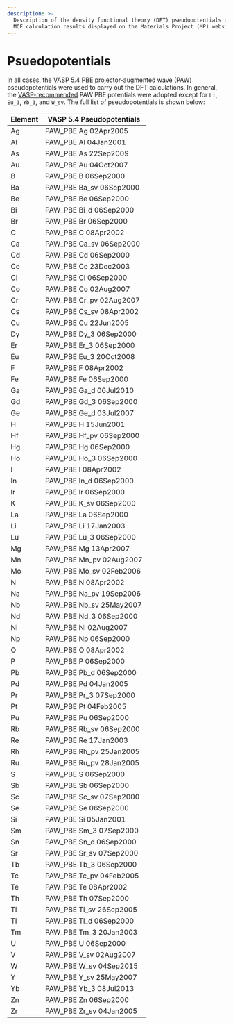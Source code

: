 ```yaml
---
description: >-
  Description of the density functional theory (DFT) pseudopotentials used in
  MOF calculation results displayed on the Materials Project (MP) website.
---
```


# Psuedopotentials

In all cases, the VASP 5.4 PBE projector-augmented wave (PAW) pseudopotentials were used to carry out the DFT calculations. In general, the [VASP-recommended](https://www.vasp.at/wiki/index.php/Available\_PAW\_potentials) PAW PBE potentials were adopted except for `Li`, `Eu_3`, `Yb_3`, and `W_sv`. The full list of pseudopotentials is shown below:

| Element | VASP 5.4 Pseudopotentials |
| ------- | ------------------------- |
| Ag      | PAW\_PBE Ag 02Apr2005     |
| Al      | PAW\_PBE Al 04Jan2001     |
| As      | PAW\_PBE As 22Sep2009     |
| Au      | PAW\_PBE Au 04Oct2007     |
| B       | PAW\_PBE B 06Sep2000      |
| Ba      | PAW\_PBE Ba\_sv 06Sep2000 |
| Be      | PAW\_PBE Be 06Sep2000     |
| Bi      | PAW\_PBE Bi\_d 06Sep2000  |
| Br      | PAW\_PBE Br 06Sep2000     |
| C       | PAW\_PBE C 08Apr2002      |
| Ca      | PAW\_PBE Ca\_sv 06Sep2000 |
| Cd      | PAW\_PBE Cd 06Sep2000     |
| Ce      | PAW\_PBE Ce 23Dec2003     |
| Cl      | PAW\_PBE Cl 06Sep2000     |
| Co      | PAW\_PBE Co 02Aug2007     |
| Cr      | PAW\_PBE Cr\_pv 02Aug2007 |
| Cs      | PAW\_PBE Cs\_sv 08Apr2002 |
| Cu      | PAW\_PBE Cu 22Jun2005     |
| Dy      | PAW\_PBE Dy\_3 06Sep2000  |
| Er      | PAW\_PBE Er\_3 06Sep2000  |
| Eu      | PAW\_PBE Eu\_3 20Oct2008  |
| F       | PAW\_PBE F 08Apr2002      |
| Fe      | PAW\_PBE Fe 06Sep2000     |
| Ga      | PAW\_PBE Ga\_d 06Jul2010  |
| Gd      | PAW\_PBE Gd\_3 06Sep2000  |
| Ge      | PAW\_PBE Ge\_d 03Jul2007  |
| H       | PAW\_PBE H 15Jun2001      |
| Hf      | PAW\_PBE Hf\_pv 06Sep2000 |
| Hg      | PAW\_PBE Hg 06Sep2000     |
| Ho      | PAW\_PBE Ho\_3 06Sep2000  |
| I       | PAW\_PBE I 08Apr2002      |
| In      | PAW\_PBE In\_d 06Sep2000  |
| Ir      | PAW\_PBE Ir 06Sep2000     |
| K       | PAW\_PBE K\_sv 06Sep2000  |
| La      | PAW\_PBE La 06Sep2000     |
| Li      | PAW\_PBE Li 17Jan2003     |
| Lu      | PAW\_PBE Lu\_3 06Sep2000  |
| Mg      | PAW\_PBE Mg 13Apr2007     |
| Mn      | PAW\_PBE Mn\_pv 02Aug2007 |
| Mo      | PAW\_PBE Mo\_sv 02Feb2006 |
| N       | PAW\_PBE N 08Apr2002      |
| Na      | PAW\_PBE Na\_pv 19Sep2006 |
| Nb      | PAW\_PBE Nb\_sv 25May2007 |
| Nd      | PAW\_PBE Nd\_3 06Sep2000  |
| Ni      | PAW\_PBE Ni 02Aug2007     |
| Np      | PAW\_PBE Np 06Sep2000     |
| O       | PAW\_PBE O 08Apr2002      |
| P       | PAW\_PBE P 06Sep2000      |
| Pb      | PAW\_PBE Pb\_d 06Sep2000  |
| Pd      | PAW\_PBE Pd 04Jan2005     |
| Pr      | PAW\_PBE Pr\_3 07Sep2000  |
| Pt      | PAW\_PBE Pt 04Feb2005     |
| Pu      | PAW\_PBE Pu 06Sep2000     |
| Rb      | PAW\_PBE Rb\_sv 06Sep2000 |
| Re      | PAW\_PBE Re 17Jan2003     |
| Rh      | PAW\_PBE Rh\_pv 25Jan2005 |
| Ru      | PAW\_PBE Ru\_pv 28Jan2005 |
| S       | PAW\_PBE S 06Sep2000      |
| Sb      | PAW\_PBE Sb 06Sep2000     |
| Sc      | PAW\_PBE Sc\_sv 07Sep2000 |
| Se      | PAW\_PBE Se 06Sep2000     |
| Si      | PAW\_PBE Si 05Jan2001     |
| Sm      | PAW\_PBE Sm\_3 07Sep2000  |
| Sn      | PAW\_PBE Sn\_d 06Sep2000  |
| Sr      | PAW\_PBE Sr\_sv 07Sep2000 |
| Tb      | PAW\_PBE Tb\_3 06Sep2000  |
| Tc      | PAW\_PBE Tc\_pv 04Feb2005 |
| Te      | PAW\_PBE Te 08Apr2002     |
| Th      | PAW\_PBE Th 07Sep2000     |
| Ti      | PAW\_PBE Ti\_sv 26Sep2005 |
| Tl      | PAW\_PBE Tl\_d 06Sep2000  |
| Tm      | PAW\_PBE Tm\_3 20Jan2003  |
| U       | PAW\_PBE U 06Sep2000      |
| V       | PAW\_PBE V\_sv 02Aug2007  |
| W       | PAW\_PBE W\_sv 04Sep2015  |
| Y       | PAW\_PBE Y\_sv 25May2007  |
| Yb      | PAW\_PBE Yb\_3 08Jul2013  |
| Zn      | PAW\_PBE Zn 06Sep2000     |
| Zr      | PAW\_PBE Zr\_sv 04Jan2005 |
